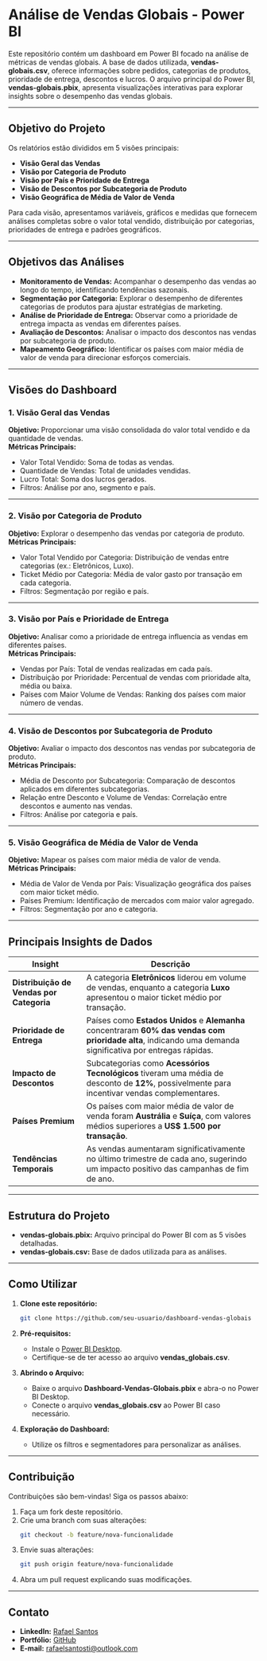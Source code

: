 # Análise de Vendas Globais - Power BI  

Este repositório contém um dashboard em Power BI focado na análise de métricas de vendas globais. A base de dados utilizada, **vendas-globais.csv**, oferece informações sobre pedidos, categorias de produtos, prioridade de entrega, descontos e lucros. O arquivo principal do Power BI, **vendas-globais.pbix**, apresenta visualizações interativas para explorar insights sobre o desempenho das vendas globais.

---

## Objetivo do Projeto  

Os relatórios estão divididos em 5 visões principais:  
- **Visão Geral das Vendas**  
- **Visão por Categoria de Produto**  
- **Visão por País e Prioridade de Entrega**  
- **Visão de Descontos por Subcategoria de Produto**  
- **Visão Geográfica de Média de Valor de Venda**  

Para cada visão, apresentamos variáveis, gráficos e medidas que fornecem análises completas sobre o valor total vendido, distribuição por categorias, prioridades de entrega e padrões geográficos.

---

## Objetivos das Análises  

- **Monitoramento de Vendas:** Acompanhar o desempenho das vendas ao longo do tempo, identificando tendências sazonais.  
- **Segmentação por Categoria:** Explorar o desempenho de diferentes categorias de produtos para ajustar estratégias de marketing.  
- **Análise de Prioridade de Entrega:** Observar como a prioridade de entrega impacta as vendas em diferentes países.  
- **Avaliação de Descontos:** Analisar o impacto dos descontos nas vendas por subcategoria de produto.  
- **Mapeamento Geográfico:** Identificar os países com maior média de valor de venda para direcionar esforços comerciais.  

---

## Visões do Dashboard  

### 1. Visão Geral das Vendas  
**Objetivo:** Proporcionar uma visão consolidada do valor total vendido e da quantidade de vendas.  
**Métricas Principais:**  
- Valor Total Vendido: Soma de todas as vendas.  
- Quantidade de Vendas: Total de unidades vendidas.  
- Lucro Total: Soma dos lucros gerados.  
- Filtros: Análise por ano, segmento e país.  

---

### 2. Visão por Categoria de Produto  
**Objetivo:** Explorar o desempenho das vendas por categoria de produto.  
**Métricas Principais:**  
- Valor Total Vendido por Categoria: Distribuição de vendas entre categorias (ex.: Eletrônicos, Luxo).  
- Ticket Médio por Categoria: Média de valor gasto por transação em cada categoria.  
- Filtros: Segmentação por região e país.  

---

### 3. Visão por País e Prioridade de Entrega  
**Objetivo:** Analisar como a prioridade de entrega influencia as vendas em diferentes países.  
**Métricas Principais:**  
- Vendas por País: Total de vendas realizadas em cada país.  
- Distribuição por Prioridade: Percentual de vendas com prioridade alta, média ou baixa.  
- Países com Maior Volume de Vendas: Ranking dos países com maior número de vendas.  

---

### 4. Visão de Descontos por Subcategoria de Produto  
**Objetivo:** Avaliar o impacto dos descontos nas vendas por subcategoria de produto.  
**Métricas Principais:**  
- Média de Desconto por Subcategoria: Comparação de descontos aplicados em diferentes subcategorias.  
- Relação entre Desconto e Volume de Vendas: Correlação entre descontos e aumento nas vendas.  
- Filtros: Análise por categoria e país.  

---

### 5. Visão Geográfica de Média de Valor de Venda  
**Objetivo:** Mapear os países com maior média de valor de venda.  
**Métricas Principais:**  
- Média de Valor de Venda por País: Visualização geográfica dos países com maior ticket médio.  
- Países Premium: Identificação de mercados com maior valor agregado.  
- Filtros: Segmentação por ano e categoria.  

---

## Principais Insights de Dados  

| **Insight**                              | **Descrição**                                                                 |
|------------------------------------------|-------------------------------------------------------------------------------|
| **Distribuição de Vendas por Categoria** | A categoria **Eletrônicos** liderou em volume de vendas, enquanto a categoria **Luxo** apresentou o maior ticket médio por transação. |
| **Prioridade de Entrega**                | Países como **Estados Unidos** e **Alemanha** concentraram **60% das vendas com prioridade alta**, indicando uma demanda significativa por entregas rápidas. |
| **Impacto de Descontos**                 | Subcategorias como **Acessórios Tecnológicos** tiveram uma média de desconto de **12%**, possivelmente para incentivar vendas complementares. |
| **Países Premium**                       | Os países com maior média de valor de venda foram **Austrália** e **Suíça**, com valores médios superiores a **US$ 1.500 por transação**. |
| **Tendências Temporais**                 | As vendas aumentaram significativamente no último trimestre de cada ano, sugerindo um impacto positivo das campanhas de fim de ano. |

---

## Estrutura do Projeto  

- **vendas-globais.pbix:** Arquivo principal do Power BI com as 5 visões detalhadas.  
- **vendas-globais.csv:** Base de dados utilizada para as análises.  

---

## Como Utilizar  

1. **Clone este repositório:**  
   ```bash  
   git clone https://github.com/seu-usuario/dashboard-vendas-globais
   ```

2. **Pré-requisitos:**  
   - Instale o [Power BI Desktop](https://powerbi.microsoft.com/).  
   - Certifique-se de ter acesso ao arquivo **vendas_globais.csv**.  

3. **Abrindo o Arquivo:**  
   - Baixe o arquivo **Dashboard-Vendas-Globais.pbix** e abra-o no Power BI Desktop.  
   - Conecte o arquivo **vendas_globais.csv** ao Power BI caso necessário.  

4. **Exploração do Dashboard:**  
   - Utilize os filtros e segmentadores para personalizar as análises.  

---

## Contribuição  

Contribuições são bem-vindas! Siga os passos abaixo:  
1. Faça um fork deste repositório.  
2. Crie uma branch com suas alterações:  
   ```bash  
   git checkout -b feature/nova-funcionalidade  
   ```  
3. Envie suas alterações:  
   ```bash  
   git push origin feature/nova-funcionalidade  
   ```  
4. Abra um pull request explicando suas modificações.  

---

## Contato  

- **LinkedIn:** [Rafael Santos](https://www.linkedin.com/in/rafaelsantosti/)  
- **Portfólio:** [GitHub](https://github.com/knotheadmetal)  
- **E-mail:** [rafaelsantosti@outlook.com](mailto:rafaelsantosti@outlook.com)  
